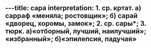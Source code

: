 ---title: сара
interpretation: 1. ср. кртат. а) сарраф «меняла; ростовщик»; б) сарай «дворец, хоромы, замок»; 2. ср. сары*; 3. тюрк. а)«отборный, лучший, наилучший»; «избранный»; б)«эпилепсия, падучая»
---
